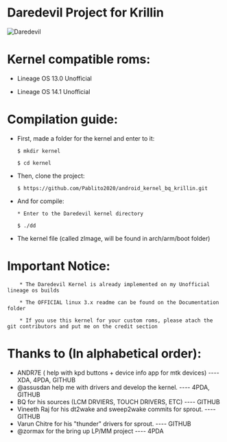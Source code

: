 # Daredevil Project for Krillin

![Daredevil](http://s24.postimg.org/snrt08gut/image.png "Daredevil Kernel logo")

# Kernel compatible roms:

  * Lineage OS 13.0 Unofficial
  
  * Lineage OS 14.1 Unofficial

# Compilation guide:
  
  * First, made a folder for the kernel and enter to it:

        $ mkdir kernel

        $ cd kernel

  * Then, clone the project: 

        $ https://github.com/Pablito2020/android_kernel_bq_krillin.git


  * And for compile:

        * Enter to the Daredevil kernel directory 

        $ ./dd

  * The kernel file (called zImage, will be found in arch/arm/boot folder)


# Important Notice:

        * The Daredevil Kernel is already implemented on my Unofficial lineage os builds

        * The OFFICIAL linux 3.x readme can be found on the Documentation folder

        * If you use this kernel for your custom roms, please atach the git contributors and put me on the credit section


# Thanks to (In alphabetical order):

   * ANDR7E ( help with kpd buttons + device info app for mtk devices) ---- XDA, 4PDA, GITHUB
   * @assusdan help me with drivers and develop the kernel. ---- 4PDA, GITHUB
   * BQ for his sources (LCM DRVIERS, TOUCH DRIVERS, ETC) ---- GITHUB
   * Vineeth Raj for his dt2wake and sweep2wake commits for sprout. ---- GITHUB
   * Varun Chitre for his "thunder" drivers for sprout. ---- GITHUB
   * @zormax for the bring up LP/MM project ---- 4PDA
